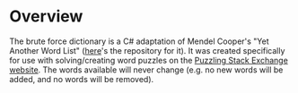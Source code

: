 # Overview
The brute force dictionary is a C# adaptation of Mendel Cooper's "Yet Another Word List" ([here](https://github.com/elasticdog/yawl)'s the repository for it). It was created specifically for use with solving/creating word puzzles on the [Puzzling Stack Exchange website](https://puzzling.stackexchange.com/questions). The words available will never change (e.g. no new words will be added, and no words will be removed).

